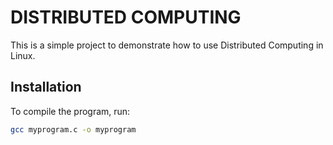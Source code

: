 # DISTRIBUTED COMPUTING

This is a simple project to demonstrate how to use Distributed Computing in Linux.

## Installation

To compile the program, run:
```bash
gcc myprogram.c -o myprogram